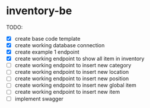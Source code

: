 # inventory-be

TODO:
- [x] create base code template
- [x] create working database connection
- [x] create example 1 endpoint
- [x] create working endpoint to show all item in inventory
- [ ] create working endpoint to insert new category
- [ ] create working endpoint to insert new location
- [ ] create working endpoint to insert new position
- [ ] create working endpoint to insert new global item
- [ ] create working endpoint to insert new item
- [ ] implement swagger